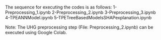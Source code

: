 The sequence for executing the codes is as follows:
1-Preprocessing_1.ipynb
2-Preprocessing_2.ipynb
3-Preprocessing_3.ipynb
4-TPEANNModel.ipynb
5-TPETreeBasedModelsSHAPexplanation.ipynb



Note: The UHG preprocessing step (File: Preprocessing_2.ipynb) can be executed using Google Colab.
